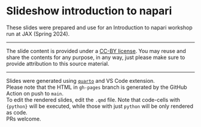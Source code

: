 # Slideshow introduction to napari

These slides were prepared and use for an Introduction to napari workshop run at JAX (Spring 2024).

---
The slide content is provided under a [CC-BY license](https://creativecommons.org/licenses/by/4.0/). 
You may reuse and share the contents for any purpose, in any way, just please make sure to provide
attribution to this source material.

---
Slides were generated using [`quarto`](https://quarto.org) and VS Code extension.  
Please note that the HTML in `gh-pages` branch is generated by the GitHub Action on push to `main`.  
To edit the rendered slides, edit the `.qmd` file. Note that code-cells with `{python}` will be 
executed, while those with just `python` will be only rendered as code.  
PRs welcome.
